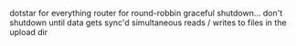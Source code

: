 dotstar for everything
router for round-robbin
graceful shutdown... don't shutdown until data gets sync'd
simultaneous reads / writes to files in the upload dir


